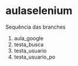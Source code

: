 # aulaselenium

Sequência das branches

1. aula_google
2. testa_busca
3. testa_usuario
4. testa_usuario_po
